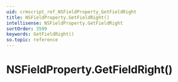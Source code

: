 ```yaml
---
uid: crmscript_ref_NSFieldProperty_GetFieldRight
title: NSFieldProperty.GetFieldRight()
intellisense: NSFieldProperty.GetFieldRight
sortOrder: 3599
keywords: GetFieldRight()
so.topic: reference
---
```


# NSFieldProperty.GetFieldRight()


